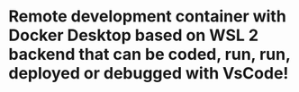 # Remote development container with Docker Desktop based on WSL 2 backend that can be coded, run, run, deployed or debugged with VsCode!
